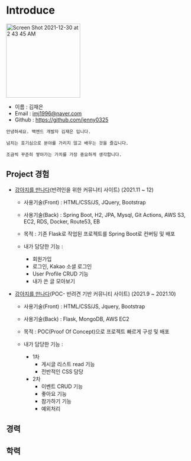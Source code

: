 # Introduce
<img width="200" alt="Screen Shot 2021-12-30 at 2 43 45 AM" src="https://user-images.githubusercontent.com/89081374/147735552-e0545bcc-5577-4e97-bb66-8ecf8c1cbf9a.JPG">

- 이름 : 김재은
- Email : imj1996@naver.com
- Github : https://github.com/jenny0325

```
안녕하세요. 백엔드 개발자 김재은 입니다.

넘치는 호기심으로 분야를 가리지 않고 배우는 것을 즐깁니다.

조금씩 꾸준히 쌓아가는 가치를 가장 중요하게 생각합니다.
```

## Project 경험

- [강아지를 만나다](https://github.com/thalals/MaruMaru_sparta_ver.Spring)(반려인을 위한 커뮤니티 사이트) (2021.11 ~ 12)
    - 사용기술(Front) : HTML/CSS/JS, JQuery, Bootstrap
    - 사용기술(Back) : Spring Boot, H2, JPA, Mysql, Git Actions, AWS S3, EC2, RDS, Docker, Route53, EB

    - 목적 : 기존 Flask로 작업된 프로젝트를 Spring Boot로 컨버팅 및 배포
    - 내가 담당한 기능 :
        - 회원가입
        - 로그인, Kakao 소셜 로그인
        - User Profile CRUD 기능
        - 내가 쓴 글 모아보기


- [강아지를 만나다](https://github.com/thalals/MaruMaru_sparta)(POC- 반려견 기반 커뮤니티 사이트) (2021.9 ~ 2021.10)
    - 사용기술(Front) : HTML/CSS/JS, Jquery, Bootstrap
    - 사용기술(Back) : Flask, MongoDB, AWS EC2

    - 목적 : POC(Proof Of Concept)으로 프로젝트 빠르게 구성 및 배포
    - 내가 담당한 기능 :
        - 1차
            - 게시글 리스트 read 기능
            - 전반적인 CSS 담당
        - 2차
            - 이벤트 CRUD 기능
            - 좋아요 기능
            - 참가하기 기능
            - 예외처리
           

## 경력


## 학력

